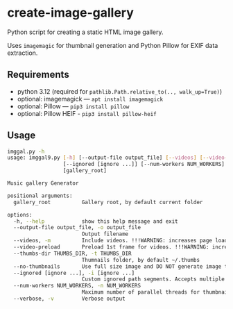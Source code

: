# create-image-gallery

Python script for creating a static HTML image gallery. 

Uses `imagemagic` for thumbnail generation and Python Pillow for EXIF data extraction.

## Requirements

- python 3.12 (required for `pathlib.Path.relative_to(.., walk_up=True)`)
- optional: imagemagick — `apt install imagemagick`
- optional: Pillow — `pip3 install pillow`
- optional: Pillow HEIF - `pip3 install pillow-heif`

## Usage
```bash
imggal.py -h
usage: imggal9.py [-h] [--output-file output_file] [--videos] [--video-preload] [--thumbs-dir THUMBS_DIR] [--no-thumbnails]
                  [--ignored [ignore ...]] [--num-workers NUM_WORKERS] [--verbose]
                  [gallery_root]

Music gallery Generator

positional arguments:
  gallery_root          Gallery root, by default current folder

options:
  -h, --help            show this help message and exit
  --output-file output_file, -o output_file
                        Output filename
  --videos, -m          Include videos. !!!WARNING: increases page load time!
  --video-preload       Preload 1st frame for videos. !!!WARNING: increases page load time!
  --thumbs-dir THUMBS_DIR, -t THUMBS_DIR
                        Thumnails folder, by default ~/.thumbs
  --no-thumbnails       Use full size image and DO NOT generate image thumbnails using imagemagick
  --ignored [ignore ...], -i [ignore ...]
                        Custom ignored path segments. Accepts multiple segments, e.g. -i junk1 junk2 junk3 "[]"
  --num-workers NUM_WORKERS, -n NUM_WORKERS
                        Maximum number of parallel threads for thumbnail generation, DEFAULT: 16
  --verbose, -v         Verbose output
```

